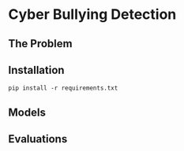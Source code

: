 # Cyber Bullying Detection

## The Problem



## Installation

```
pip install -r requirements.txt
```



## Models



## Evaluations

